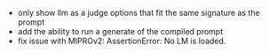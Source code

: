 - only show llm as a judge options that fit the same signature as the prompt
- add the ability to run a generate of the compiled prompt
- fix issue with MIPROv2: AssertionError: No LM is loaded.